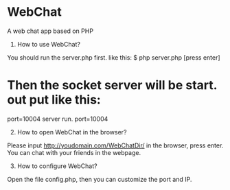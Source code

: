 WebChat
=======

A web chat app based on PHP

1. How to use WebChat?

You should run the server.php first. like this:
 $ php server.php [press enter]
 # Then the socket server will be start. out put like this:
port=10004
server run. port=10004


2. How to open WebChat in the browser?

Please input http://youdomain.com/WebChatDir/ in the browser, press enter.
You can chat with your friends in the webpage.


3. How to configure WebChat?

Open the file config.php, then you can customize the port and IP.
